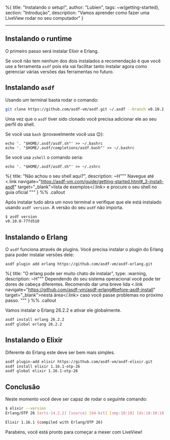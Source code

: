 %{
title: "Instalando o setup!",
author: "Lubien",
tags: ~w(getting-started),
section: "Introdução",
description: "Vamos aprender como fazer uma LiveView rodar no seu computador"
}

---

## Instalando o runtime

O primeiro passo será instalar Elixir e Erlang.

Se você não tem nenhum dos dois instalados a recomendação é que você use a ferramenta `asdf` pois ela vai facilitar tanto instalar agora como gerenciar várias versões das ferramentas no futuro.

## Instalando `asdf`

Usando um terminal basta rodar o comando:

```bash
git clone https://github.com/asdf-vm/asdf.git ~/.asdf --branch v0.10.2
```

Uma vez que o `asdf` tiver sido clonado você precisa adicionar ele ao seu perfil do shell.

Se você usa `bash` (provavelmente você usa 😉):

```
echo '. "$HOME/.asdf/asdf.sh"' >> ~/.bashrc
echo '. "$HOME/.asdf/completions/asdf.bash"' >> ~/.bashrc
```

Se você usa `zshell` o comando seria:

```
echo '. "$HOME/.asdf/asdf.sh"' >> ~/.zshrc
```

%{
title: "Não achou o seu shell aqui?",
description: ~H"""
Navegue até <.link navigate="https://asdf-vm.com/guide/getting-started.html#_3-install-asdf" target="\_blank">lista de exemplos</.link> e procure o seu shell no guia oficial
"""
} %% .callout

Após instalar tudo abra um novo terminal e verifique que ele está instalado usando `asdf version`. A versão do seu `asdf` não importa.

```sh
$ asdf version
v0.10.0-77fd510
```

## Instalando o Erlang

O `asdf` funciona através de plugins. Você precisa instalar o plugin do Erlang para poder instalar versões dele:

```
asdf plugin add erlang https://github.com/asdf-vm/asdf-erlang.git
```

%{
title: "O erlang pode ser muito chato de instalar",
type: :warning,
description: ~H"""
Dependendo do seu sistema operacional você pode ter dores de cabeça diferentes. Recomendo dar uma breve lida <.link navigate="https://github.com/asdf-vm/asdf-erlang#before-asdf-install" target="\_blank">nesta área</.link> caso você passe problemas no próximo passo.
"""
} %% .callout

Vamos instalar o Erlang 26.2.2 e ativar ele globalmente.

```sh
asdf install erlang 26.2.2
asdf global erlang 26.2.2
```

## Instalando o Elixir

Diferente do Erlang este deve ser bem mais simples.

```sh
asdf plugin-add elixir https://github.com/asdf-vm/asdf-elixir.git
asdf install elixir 1.16.1-otp-26
asdf global elixir 1.16.1-otp-26
```

## Conclusão

Neste momento você deve ser capaz de rodar o seguinte comando:

```sh
$ elixir --version
Erlang/OTP 26 [erts-14.2.2] [source] [64-bit] [smp:10:10] [ds:10:10:10] [async-threads:1] [jit]

Elixir 1.16.1 (compiled with Erlang/OTP 26)
```

Parabéns, você está pronto para começar a mexer com LiveView!
